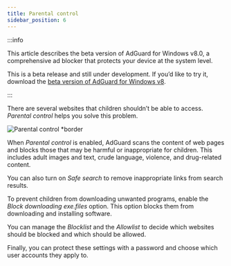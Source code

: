 ```yaml
---
title: Parental control
sidebar_position: 6
---
```


:::info

This article describes the beta version of AdGuard for Windows v8.0, a comprehensive ad blocker that protects your device at the system level.

This is a beta release and still under development. If you’d like to try it, download the [beta version of AdGuard for Windows v8](https://agrd.io/adguard_for_windows_8_beta).

:::

There are several websites that children shouldn’t be able to access. *Parental control* helps you solve this problem.

![Parental control *border](https://cdn.adtidy.org/content/kb/ad_blocker/windows/version_8/protection/parental_control.png)

When *Parental control* is enabled, AdGuard scans the content of web pages and blocks those that may be harmful or inappropriate for children. This includes adult images and text, crude language, violence, and drug-related content.

You can also turn on *Safe search* to remove inappropriate links from search results.

To prevent children from downloading unwanted programs, enable the *Block downloading exe.files* option. This option blocks them from downloading and installing software.

You can manage the *Blocklist* and the *Allowlist* to decide which websites should be blocked and which should be allowed.

Finally, you can protect these settings with a password and choose which user accounts they apply to.
